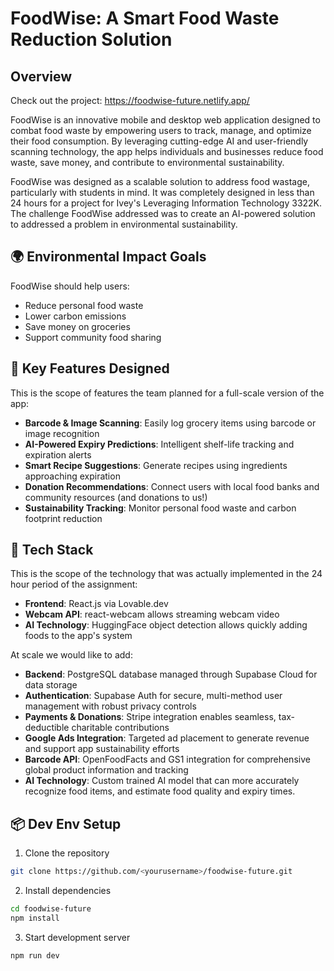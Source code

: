 # FoodWise: A Smart Food Waste Reduction Solution

## Overview

Check out the project: https://foodwise-future.netlify.app/

FoodWise is an innovative mobile and desktop web application designed to combat food waste by empowering users to track, manage, and optimize their food consumption. By leveraging cutting-edge AI and user-friendly scanning technology, the app helps individuals and businesses reduce food waste, save money, and contribute to environmental sustainability.

FoodWise was designed as a scalable solution to address food wastage, particularly with students in mind. 
It was completely designed in less than 24 hours for a project for Ivey's Leveraging Information Technology 3322K.
The challenge FoodWise addressed was to create an AI-powered solution to addressed a problem in environmental sustainability.

## 🌍 Environmental Impact Goals

FoodWise should help users:
- Reduce personal food waste
- Lower carbon emissions
- Save money on groceries
- Support community food sharing

## 🌟 Key Features Designed

This is the scope of features the team planned for a full-scale version of the app:
- **Barcode & Image Scanning**: Easily log grocery items using barcode or image recognition
- **AI-Powered Expiry Predictions**: Intelligent shelf-life tracking and expiration alerts
- **Smart Recipe Suggestions**: Generate recipes using ingredients approaching expiration
- **Donation Recommendations**: Connect users with local food banks and community resources (and donations to us!)
- **Sustainability Tracking**: Monitor personal food waste and carbon footprint reduction

## 🚀 Tech Stack

This is the scope of the technology that was actually implemented in the 24 hour period of the assignment: 
- **Frontend**: React.js via Lovable.dev
- **Webcam API**: react-webcam allows streaming webcam video
- **AI Technology**: HuggingFace object detection allows quickly adding foods to the app's system

At scale we would like to add:
- **Backend**: PostgreSQL database managed through Supabase Cloud for data storage
- **Authentication**: Supabase Auth for secure, multi-method user management with robust privacy controls
- **Payments & Donations**: Stripe integration enables seamless, tax-deductible charitable contributions
- **Google Ads Integration**: Targeted ad placement to generate revenue and support app sustainability efforts
- **Barcode API**: OpenFoodFacts and GS1 integration for comprehensive global product information and tracking
- **AI Technology**: Custom trained AI model that can more accurately recognize food items, and estimate food quality and expiry times.

## 📦 Dev Env Setup

1. Clone the repository
```bash
git clone https://github.com/<yourusername>/foodwise-future.git
```

2. Install dependencies
```bash
cd foodwise-future
npm install
```

3. Start development server
```bash
npm run dev
```
